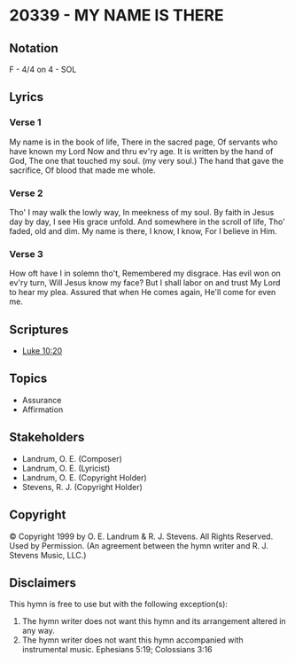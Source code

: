 # 20339 - MY NAME IS THERE

## Notation

F - 4/4 on 4 - SOL

## Lyrics

### Verse 1

My name is in the book of life, There in the sacred page, Of servants who have known my Lord Now and thru ev'ry age. It is written by the hand of God, The one that touched my soul. (my very soul.) The hand that gave the sacrifice, Of blood that made me whole.

### Verse 2

Tho' I may walk the lowly way, In meekness of my soul. By faith in Jesus day by day, I see His grace unfold. And somewhere in the scroll of life, Tho' faded, old and dim.  My name is there, I know, I know, For I believe in Him. 

### Verse 3

How oft have I in solemn tho't, Remembered my disgrace. Has evil won on ev'ry turn, Will Jesus know my face? But I shall labor on and trust My Lord to hear my plea. Assured that when He  comes again, He'll come for even me. 


## Scriptures

- [Luke 10:20](https://www.biblegateway.com/passage/?search=Luke%2010%3A20)

## Topics

- Assurance
- Affirmation

## Stakeholders

- Landrum, O. E. (Composer)
- Landrum, O. E. (Lyricist)
- Landrum, O. E. (Copyright Holder)
- Stevens, R. J. (Copyright Holder)

## Copyright

© Copyright 1999 by O. E. Landrum & R. J. Stevens.  All Rights Reserved. Used by Permission.
(An agreement between the hymn writer and R. J. Stevens Music, LLC.)

## Disclaimers

This hymn is free to use but with the following exception(s):
1. The hymn writer does not want this hymn and its arrangement altered in any way.
2. The hymn writer does not want this hymn accompanied with instrumental music.
Ephesians 5:19; Colossians 3:16

